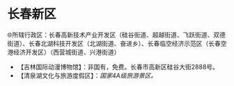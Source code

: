 # 长春新区  
🌐所辖行政区：长春高新技术产业开发区（硅谷街道、超越街道、飞跃街道、双德街道）、长春北湖科技开发区（北湖街道、奋进乡）、长春临空经济示范区（长春空港经济开发区）（西营城街道、兴港街道）  

* 【吉林国际动漫博物馆】：非国有，免费。长春市高新区硅谷大街2888号。  
* 【清泉湖文化与旅游度假区】：*国家4A级旅游景区。*  
<!-- Last processed: 2025-07-22 03:44:19 -->
